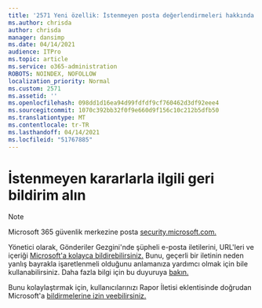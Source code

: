 ```yaml
---
title: '2571 Yeni özellik: İstenmeyen posta değerlendirmeleri hakkında geri bildirim alın'
ms.author: chrisda
author: chrisda
manager: dansimp
ms.date: 04/14/2021
audience: ITPro
ms.topic: article
ms.service: o365-administration
ROBOTS: NOINDEX, NOFOLLOW
localization_priority: Normal
ms.custom: 2571
ms.assetid: ''
ms.openlocfilehash: 098dd1d16ea94d99fdfdf9cf760462d3df92eee4
ms.sourcegitcommit: 1070c392bb32f0f9e660d9f156c10c212b5dfb50
ms.translationtype: MT
ms.contentlocale: tr-TR
ms.lasthandoff: 04/14/2021
ms.locfileid: "51767885"
---
```

# <a name="get-feedback-about-spam-judgments"></a>İstenmeyen kararlarla ilgili geri bildirim alın

> [!NOTE]
> Microsoft 365 güvenlik merkezine posta [security.microsoft.com.](https://security.microsoft.com)

Yönetici olarak, Gönderiler Gezgini'nde şüpheli e-posta iletilerini, URL'leri ve içeriği [Microsoft'a kolayca bildirebilirsiniz.](https://security.microsoft.com/reportsubmission) Bunu, geçerli bir iletinin neden yanlış bayrakla işaretlenmeli olduğunu anlamanıza yardımcı olmak için bile kullanabilirsiniz. Daha fazla bilgi için bu duyuruya [bakın.](https://techcommunity.microsoft.com/t5/Security-Privacy-and-Compliance/Empower-security-teams-to-easily-report-suspicious-emails-amp/ba-p/752622)

Bunu kolaylaştırmak için, kullanıcılarınızı Rapor İletisi eklentisinde doğrudan Microsoft'a [bildirmelerine izin veebilirsiniz.](https://appsource.microsoft.com/product/office/WA104381180?src=office&tab=Overview)
